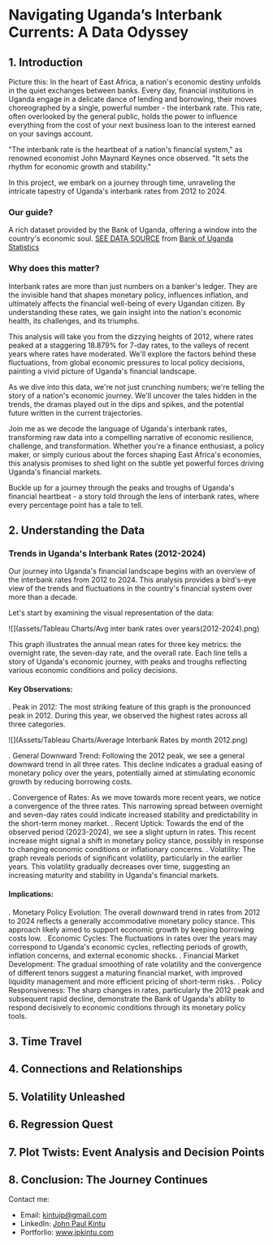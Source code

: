 # Navigating Uganda’s Interbank Currents: A Data Odyssey

## 1.	Introduction
Picture this: In the heart of East Africa, a nation's economic destiny unfolds in the quiet exchanges between banks. Every day, financial institutions in Uganda engage in a delicate dance of lending and borrowing, their moves choreographed by a single, powerful number - the interbank rate. This rate, often overlooked by the general public, holds the power to influence everything from the cost of your next business loan to the interest earned on your savings account.

"The interbank rate is the heartbeat of a nation's financial system," as renowned economist John Maynard Keynes once observed. "It sets the rhythm for economic growth and stability."

In this project, we embark on a journey through time, unraveling the intricate tapestry of Uganda's interbank rates from 2012 to 2024. 

### Our guide? 
A rich dataset provided by the Bank of Uganda, offering a window into the country's economic soul. <a href="https://bou.or.ug/bouwebsite/bouwebsitecontent/statistics/InterestRates/Interest_rates.xlsx" target="_blank">SEE DATA SOURCE</a> from <a href="https://www.bou.or.ug/bouwebsite/Statistics/" target="_blank">Bank of Uganda Statistics</a>

### Why does this matter?
Interbank rates are more than just numbers on a banker's ledger. They are the invisible hand that shapes monetary policy, influences inflation, and ultimately affects the financial well-being of every Ugandan citizen. By understanding these rates, we gain insight into the nation's economic health, its challenges, and its triumphs.

This analysis will take you from the dizzying heights of 2012, where rates peaked at a staggering 18.879% for 7-day rates, to the valleys of recent years where rates have moderated. We'll explore the factors behind these fluctuations, from global economic pressures to local policy decisions, painting a vivid picture of Uganda's financial landscape.

As we dive into this data, we're not just crunching numbers; we're telling the story of a nation's economic journey. We'll uncover the tales hidden in the trends, the dramas played out in the dips and spikes, and the potential future written in the current trajectories.

Join me as we decode the language of Uganda's interbank rates, transforming raw data into a compelling narrative of economic resilience, challenge, and transformation. Whether you're a finance enthusiast, a policy maker, or simply curious about the forces shaping East Africa's economies, this analysis promises to shed light on the subtle yet powerful forces driving Uganda's financial markets.

Buckle up for a journey through the peaks and troughs of Uganda's financial heartbeat - a story told through the lens of interbank rates, where every percentage point has a tale to tell.

## 2.	Understanding the Data
### Trends in Uganda's Interbank Rates (2012-2024)

Our journey into Uganda's financial landscape begins with an overview of the interbank rates from 2012 to 2024. This analysis provides a bird's-eye view of the trends and fluctuations in the country's financial system over more than a decade.

Let's start by examining the visual representation of the data:

![](assets/Tableau Charts/Avg inter bank rates over years(2012-2024).png)

This graph illustrates the annual mean rates for three key metrics: the overnight rate, the seven-day rate, and the overall rate. Each line tells a story of Uganda's economic journey, with peaks and troughs reflecting various economic conditions and policy decisions.
#### Key Observations:
. Peak in 2012: The most striking feature of this graph is the pronounced peak in 2012. During this year, we observed the highest rates across all three categories.

![](Assets/Tableau Charts/Average Interbank Rates by month 2012.png)

. General Downward Trend: Following the 2012 peak, we see a general downward trend in all three rates. This decline indicates a gradual easing of monetary policy over the years, potentially aimed at stimulating economic growth by reducing borrowing costs.

. Convergence of Rates: As we move towards more recent years, we notice a convergence of the three rates. This narrowing spread between overnight and seven-day rates could indicate increased stability and predictability in the short-term money market.
. Recent Uptick: Towards the end of the observed period (2023-2024), we see a slight upturn in rates. This recent increase might signal a shift in monetary policy stance, possibly in response to changing economic conditions or inflationary concerns.
. Volatility: The graph reveals periods of significant volatility, particularly in the earlier years. This volatility gradually decreases over time, suggesting an increasing maturity and stability in Uganda's financial markets.

#### Implications:
. Monetary Policy Evolution: The overall downward trend in rates from 2012 to 2024 reflects a generally accommodative monetary policy stance. This approach likely aimed to support economic growth by keeping borrowing costs low.
. Economic Cycles: The fluctuations in rates over the years may correspond to Uganda's economic cycles, reflecting periods of growth, inflation concerns, and external economic shocks.
. Financial Market Development: The gradual smoothing of rate volatility and the convergence of different tenors suggest a maturing financial market, with improved liquidity management and more efficient pricing of short-term risks.
. Policy Responsiveness: The sharp changes in rates, particularly the 2012 peak and subsequent rapid decline, demonstrate the Bank of Uganda's ability to respond decisively to economic conditions through its monetary policy tools.


## 3.	Time Travel

## 4.	Connections and Relationships

## 5.	Volatility Unleashed

## 6.	Regression Quest

## 7.	Plot Twists: Event Analysis and Decision Points

## 8.	Conclusion: The Journey Continues

<!-- Footer section -->
<footer>
    <div class="footer-content">
        <p>Contact me:</p>
        <ul>
            <li>Email: <a href="mailto:kintujp@gmail.com">kintujp@gmail.com</a></li>
            <li>LinkedIn: <a href="https://www.linkedin.com/in/john-paul-k-aa6b8757" target="_blank" rel="noreferrer noopener">John Paul Kintu</a></li>
            <li>Portforlio: <a href="https://jpkintu.github.io/Portfolio-Resume/" target="_blank" rel="noreferrer noopener">www.jpkintu.com</a></li>
        </ul>
    </div>
</footer>
